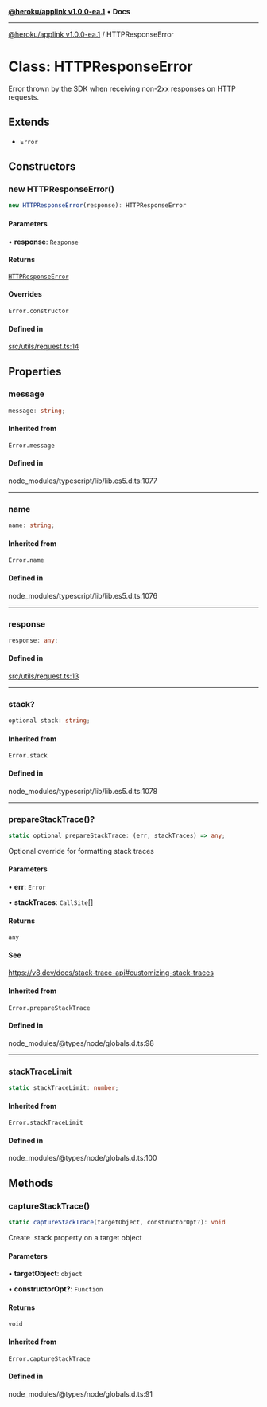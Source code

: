 [**@heroku/applink v1.0.0-ea.1**](../README.md) • **Docs**

***

[@heroku/applink v1.0.0-ea.1](../README.md) / HTTPResponseError

# Class: HTTPResponseError

Error thrown by the SDK when receiving non-2xx responses on HTTP requests.

## Extends

- `Error`

## Constructors

### new HTTPResponseError()

```ts
new HTTPResponseError(response): HTTPResponseError
```

#### Parameters

• **response**: `Response`

#### Returns

[`HTTPResponseError`](HTTPResponseError.md)

#### Overrides

`Error.constructor`

#### Defined in

[src/utils/request.ts:14](https://github.com/heroku/heroku-applink-nodejs/blob/2642d389dda315880ee5a3612d84ccbd71f43b77/src/utils/request.ts#L14)

## Properties

### message

```ts
message: string;
```

#### Inherited from

`Error.message`

#### Defined in

node\_modules/typescript/lib/lib.es5.d.ts:1077

***

### name

```ts
name: string;
```

#### Inherited from

`Error.name`

#### Defined in

node\_modules/typescript/lib/lib.es5.d.ts:1076

***

### response

```ts
response: any;
```

#### Defined in

[src/utils/request.ts:13](https://github.com/heroku/heroku-applink-nodejs/blob/2642d389dda315880ee5a3612d84ccbd71f43b77/src/utils/request.ts#L13)

***

### stack?

```ts
optional stack: string;
```

#### Inherited from

`Error.stack`

#### Defined in

node\_modules/typescript/lib/lib.es5.d.ts:1078

***

### prepareStackTrace()?

```ts
static optional prepareStackTrace: (err, stackTraces) => any;
```

Optional override for formatting stack traces

#### Parameters

• **err**: `Error`

• **stackTraces**: `CallSite`[]

#### Returns

`any`

#### See

https://v8.dev/docs/stack-trace-api#customizing-stack-traces

#### Inherited from

`Error.prepareStackTrace`

#### Defined in

node\_modules/@types/node/globals.d.ts:98

***

### stackTraceLimit

```ts
static stackTraceLimit: number;
```

#### Inherited from

`Error.stackTraceLimit`

#### Defined in

node\_modules/@types/node/globals.d.ts:100

## Methods

### captureStackTrace()

```ts
static captureStackTrace(targetObject, constructorOpt?): void
```

Create .stack property on a target object

#### Parameters

• **targetObject**: `object`

• **constructorOpt?**: `Function`

#### Returns

`void`

#### Inherited from

`Error.captureStackTrace`

#### Defined in

node\_modules/@types/node/globals.d.ts:91
